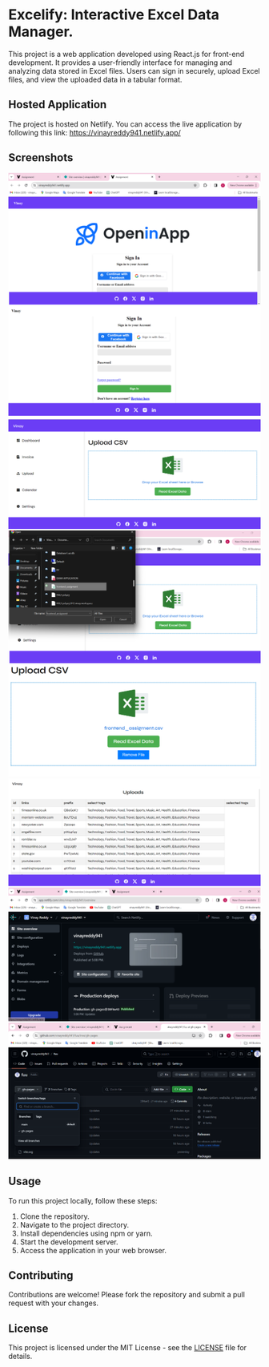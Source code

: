 <!DOCTYPE html>
<html lang="en">
<head>
  <meta charset="UTF-8">
  <meta name="viewport" content="width=device-width, initial-scale=1.0">

</head>
<body>

  <h1>Excelify: Interactive Excel Data Manager.</h1>
  <p>This project is a web application developed using React.js for front-end development. It provides a user-friendly interface for managing and analyzing data stored in Excel files. Users can sign in securely, upload Excel files, and view the uploaded data in a tabular format.</p>
  
  <h2>Hosted Application</h2>
  <p>The project is hosted on Netlify. You can access the live application by following this link: <a href="https://vinayreddy941.netlify.app/">https://vinayreddy941.netlify.app/</a></p>

  <h2>Screenshots</h2>
  <div>
    <img src="Screenshot 2024-02-01 173310.png"    alt="Screenshot 1">
    <img src="Screenshot 2024-02-01 172701.png" alt="Screenshot 2">
    <img src="Screenshot 2024-02-01 172717.png" alt="Screenshot 3">
    <img src="Screenshot 2024-02-01 172930.png" alt="Screenshot 4">
    <img src="Screenshot 2024-02-01 172942.png" alt="Screenshot 5">
    <img src="Screenshot 2024-02-01 173001.png" alt="Screenshot 6">
    <img src="Screenshot 2024-02-01 173418.png" alt="Screenshot 7">
    <img src="Screenshot 2024-02-01 173541.png" alt="Screenshot 8">
  </div>

  <h2>Usage</h2>
  <p>To run this project locally, follow these steps:</p>
  <ol>
    <li>Clone the repository.</li>
    <li>Navigate to the project directory.</li>
    <li>Install dependencies using npm or yarn.</li>
    <li>Start the development server.</li>
    <li>Access the application in your web browser.</li>
  </ol>

  <h2>Contributing</h2>
  <p>Contributions are welcome! Please fork the repository and submit a pull request with your changes.</p>

  <h2>License</h2>
  <p>This project is licensed under the MIT License - see the <a href="LICENSE">LICENSE</a> file for details.</p>
</body>
</html>
